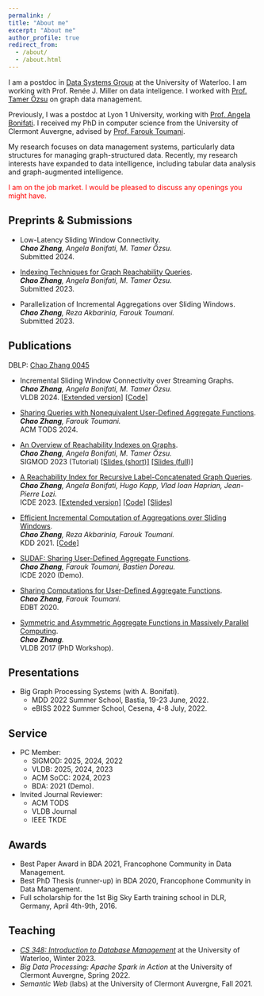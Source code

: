 ```yaml
---
permalink: /
title: "About me"
excerpt: "About me"
author_profile: true
redirect_from: 
  - /about/
  - /about.html
---
```

I am a postdoc in [Data Systems Group](https://uwaterloo.ca/data-systems-group/) at the University of Waterloo. I am working with Prof. Renée J. Miller on data inteligence. I worked with [Prof. Tamer Özsu](https://cs.uwaterloo.ca/~tozsu/) on graph data management. 

Previously, I was a postdoc at Lyon 1 University, working with [Prof. Angela Bonifati](https://perso.liris.cnrs.fr/angela.bonifati/). 
I received my PhD in computer science from the University of Clermont Auvergne, advised by [Prof. Farouk Toumani](https://perso.limos.fr/~fatouman/).

My research focuses on data management systems, particularly data structures for managing graph-structured data. Recently, my research interests have expanded to data intelligence, including tabular data analysis and graph-augmented intelligence.

<span style="color:red;">I am on the job market. I would be pleased to discuss any openings you might have.</span>


Preprints & Submissions
------
* Low-Latency Sliding Window Connectivity.\
*__Chao Zhang__, Angela Bonifati, M. Tamer Özsu.*\
Submitted 2024.

* [Indexing Techniques for Graph Reachability Queries](https://arxiv.org/pdf/2311.03542.pdf).\
*__Chao Zhang__, Angela Bonifati, M. Tamer Özsu.*\
Submitted 2023.

* Parallelization of Incremental Aggregations over Sliding Windows.\
*__Chao Zhang__, Reza Akbarinia, Farouk Toumani.*\
Submitted 2023.

Publications
------
DBLP: [Chao Zhang 0045](https://dblp.org/pid/94/3019-45.html)

* Incremental Sliding Window Connectivity over Streaming Graphs.\
*__Chao Zhang__, Angela Bonifati, M. Tamer Özsu.*\
VLDB 2024. [[Extended version]](https://arxiv.org/abs/2406.06754) [[Code]](https://github.com/chaozhang-cs/bic)

* [Sharing Queries with Nonequivalent User-Defined Aggregate Functions](https://dl.acm.org/doi/10.1145/3649133).\
*__Chao Zhang__, Farouk Toumani.*\
 ACM TODS 2024.

* [An Overview of Reachability Indexes on Graphs](https://dl.acm.org/doi/10.1145/3555041.3589408).\
*__Chao Zhang__, Angela Bonifati, M. Tamer Özsu.*\
SIGMOD 2023 (Tutorial) [[Slides (short)]](./files/sigmod23-tutorial-short.pdf) [[Slides (full)]](https://github.com/dsg-uwaterloo/ozsu-grp/blob/main/An_Overview_of_Reachability_Indexes_on_Graphs.pdf)

* [A Reachability Index for Recursive Label-Concatenated Graph Queries](https://ieeexplore.ieee.org/document/10184548).\
*__Chao Zhang__, Angela Bonifati, Hugo Kapp, Vlad Ioan Haprian, Jean-Pierre Lozi.*\
ICDE 2023. [[Extended version]](https://arxiv.org/abs/2203.08606) [[Code]](https://github.com/g-rpqs/rlc-index) [[Slides]](./files/A_Reachability_Index_for_Recursive_Label-Concatenated_Graph_Queries.pdf)

* [Efficient Incremental Computation of Aggregations over Sliding Windows](https://dl.acm.org/doi/10.1145/3447548.3467360).\
*__Chao Zhang__, Reza Akbarinia, Farouk Toumani.*\
KDD 2021. [[Code]](https://github.com/chaozhang-db/PBA)

* [SUDAF: Sharing User-Defined Aggregate Functions](https://ieeexplore.ieee.org/document/9101637).\
*__Chao Zhang__, Farouk Toumani, Bastien Doreau.*\
ICDE 2020 (Demo). 

* [Sharing Computations for User-Defined Aggregate Functions](https://openproceedings.org/2020/conf/edbt/paper_120.pdf).\
*__Chao Zhang__, Farouk Toumani.*\
EDBT 2020. 

* [Symmetric and Asymmetric Aggregate Functions in Massively Parallel Computing](https://www.vldb.org/2017/cp_phd_workshop.php).\
*__Chao Zhang__.*\
VLDB 2017 (PhD Workshop).

Presentations
------
* Big Graph Processing Systems (with A. Bonifati). 
  * MDD 2022 Summer School, Bastia, 19-23 June, 2022. 
  * eBISS 2022 Summer School, Cesena, 4-8 July, 2022. 

Service
------
* PC Member: 
  * SIGMOD: 2025, 2024, 2022
  * VLDB: 2025, 2024, 2023
  * ACM SoCC: 2024, 2023
  * BDA: 2021 (Demo).
* Invited Journal Reviewer:
  * ACM TODS
  * VLDB Journal
  * IEEE TKDE

Awards
------
* Best Paper Award in BDA 2021, Francophone Community in Data Management.
* Best PhD Thesis (runner-up) in BDA 2020, Francophone Community in Data Management.
* Full scholarship for the 1st Big Sky Earth training school in DLR, Germany, April 4th-9th, 2016.

Teaching
------
* *[CS 348: Introduction to Database Management](https://student.cs.uwaterloo.ca/~cs348/outline-w23/)* at the University of Waterloo, Winter 2023.
* *Big Data Processing: Apache Spark in Action* at the University of Clermont Auvergne, Spring 2022.
* *Semantic Web* (labs) at the University of Clermont Auvergne, Fall 2021. 

